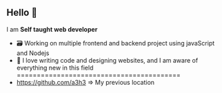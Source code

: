 ## Hello 👋
I am **Self taught web developer**

- 🗃️ Working on multiple frontend and backend project using javaScript and Nodejs
- 🎯 I love writing code and designing websites, and I am aware of everything new in this field
=========================================
- https://github.com/a3h3 => My previous location
